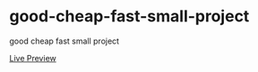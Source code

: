 # good-cheap-fast-small-project
<p>good cheap fast small project</p>
<a href="https://elhoussnimed.github.io/good-cheap-fast-small-project/">Live Preview</a>
